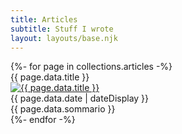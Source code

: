 ```yaml
---
title: Articles
subtitle: Stuff I wrote
layout: layouts/base.njk
---
```


<div class="flex-container">
{%- for page in collections.articles -%}
<div class="card">
  <div class="card-header">{{ page.data.title }}</div>
  <div class="card-main">
    <a href="{{ page.url }}">
    <img src="{{ page.data.immagine }}" alt="{{ page.data.title }}" title="{{ page.data.title }}" class="img-archivio"></a>
      <div class="card-date">{{ page.data.date | dateDisplay }}</div>
    <div class="main-description">{{ page.data.sommario }}</div>
  </div>
</div>
{%- endfor -%}
</div>
</div>

